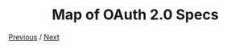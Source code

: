 <h1 align="center">Map of OAuth 2.0 Specs</h1>

[Previous](https:// "Previous")
/
[Next](https:// "Next")
